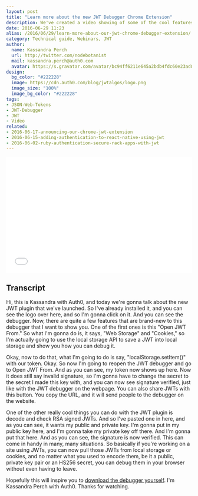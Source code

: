 ```yaml
---
layout: post
title: "Learn more about the new JWT Debugger Chrome Extension"
description: We've created a video showing of some of the cool features of our JWT Debugger for you to see
date: 2016-06-29 11:23
alias: /2016/06/29/learn-more-about-our-jwt-chrome-debugger-extension/
category: Technical guide, Webinars, JWT
author: 
  name: Kassandra Perch
  url: http://twitter.com/nodebotanist
  mail: kassandra.perch@auth0.com
  avatar: https://s.gravatar.com/avatar/bc94ff6211e645a2bdb4fdc60e23ad85.jpg?s=200
design: 
  bg_color: "#222228"
  image: https://cdn.auth0.com/blog/jwtalgos/logo.png
  image_size: "100%"
  image_bg_color: "#222228"
tags: 
- JSON-Web-Tokens
- JWT-Debugger
- JWT
- Video
related:
- 2016-06-17-announcing-our-chrome-jwt-extension
- 2016-06-15-adding-authentication-to-react-native-using-jwt
- 2016-06-02-ruby-authentication-secure-rack-apps-with-jwt
---
```


<div class="wistia_responsive_padding" style="padding:62.5% 0 0 0;position:relative;"><div class="wistia_responsive_wrapper" style="height:100%;left:0;position:absolute;top:0;width:100%;"><iframe src="//fast.wistia.net/embed/iframe/m7ctnnu4et?seo=false&videoFoam=true" allowtransparency="true" frameborder="0" scrolling="no" class="wistia_embed" name="wistia_embed" allowfullscreen mozallowfullscreen webkitallowfullscreen oallowfullscreen msallowfullscreen width="100%" height="100%"></iframe></div></div>
<script src="//fast.wistia.net/assets/external/E-v1.js" async></script>

## Transcript

Hi, this is Kassandra with Auth0, and today we're gonna talk about the new JWT plugin that we've launched. So I've already installed it, and you can see the logo over here, and so I'm gonna click on it. And you can see the debugger. Now, there are quite a few features that are brand-new to this debugger that I want to show you. One of the first ones is this "Open JWT From." So what I'm gonna do is, it says, "Web Storage" and "Cookies," so I'm actually going to use the local storage API to save a JWT into local storage and show you how you can debug it.

Okay, now to do that, what I'm going to do is say, "localStorage.setItem()" with our token. Okay. So now I'm going to reopen the JWT debugger and go to Open JWT From. And as you can see, my token now shows up here. Now it does still say invalid signature, so I'm gonna have to change the secret to the secret I made this key with, and you can now see signature verified, just like with the JWT debugger on the webpage. You can also share JWTs with this button. You copy the URL, and it will send people to the debugger on the website.

One of the other really cool things you can do with the JWT plugin is decode and check RSA signed JWTs. And so I've pasted one in here, and as you can see, it wants my public and private key. I'm gonna put in my public key here, and I'm gonna take my private key off there. And I'm gonna put that here. And as you can see, the signature is now verified. This can come in handy in many, many situations. So basically if you're working on a site using JWTs, you can now pull those JWTs from local storage or cookies, and no matter what you used to encode them, be it a public, private key pair or an HS256 secret, you can debug them in your browser without even having to leave.

Hopefully this will inspire you to [download the debugger yourself](https://chrome.google.com/webstore/detail/jwt-debugger/ppmmlchacdbknfphdeafcbmklcghghmd?hl=en). I'm Kassandra Perch with Auth0. Thanks for watching.
